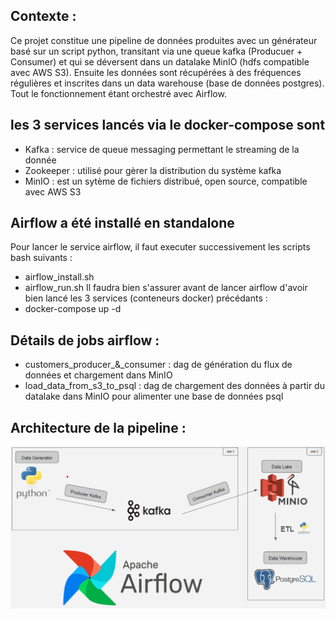 ## Contexte :
Ce projet constitue une pipeline de données produites avec un générateur basé sur un script python, transitant via une queue kafka (Producuer + Consumer) et qui se déversent dans un datalake MinIO (hdfs compatible avec AWS S3). Ensuite les données sont récupérées à des fréquences régulières et inscrites dans un data warehouse (base de données postgres).
Tout le fonctionnement étant orchestré avec Airflow.

## les 3 services lancés via le docker-compose sont
 - Kafka : service de queue messaging permettant le streaming de la donnée
 - Zookeeper : utilisé pour gèrer la distribution du système kafka
 - MinIO : est un sytème de fichiers distribué, open source, compatible avec AWS S3

## Airflow a été installé en standalone 
Pour lancer le service airflow, il faut executer successivement les scripts bash suivants : 
 - airflow_install.sh
 - airflow_run.sh
Il faudra bien s'assurer avant de lancer airflow d'avoir bien lancé les 3 services (conteneurs docker) précédants : 
 - docker-compose up -d

## Détails de jobs airflow : 
 - customers_producer_&_consumer : dag de génération du flux de données et chargement dans MinIO
 - load_data_from_s3_to_psql : dag de chargement des données à partir du datalake dans MinIO pour alimenter une base de données psql

## Architecture de la pipeline : 

![Data pipeline](images/schema.png)